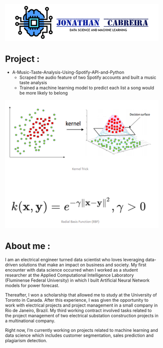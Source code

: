 
![](image/CabreiraLogo.png)



# Project :

 - A-Music-Taste-Analysis-Using-Spotify-API-and-Python
	- Scraped the audio feature of two Spotify accounts and built a music taste analysis
	- Trained a machine learning model to predict each list a song would be more likely to belong 

![](image/kernel.png)
 
 # About me :
 
 I am an electrical engineer turned data scientist who loves leveraging data-driven solutions that make an impact on business and society. My first encounter with data science occurred when I worked as a student researcher at the Applied Computational Intelligence Laboratory (Fluminense Federal University) in which I built Artificial Neural Network models for power forecast.

Thereafter, I won a scholarship that allowed me to study at the University of Toronto in Canada. After this experience, I was given the opportunity to work with electrical projects and project management in a small company in Rio de Janeiro, Brazil. My third working contract involved tasks related to the project management of two electrical substation construction projects in a multinational company.

Right now, I’m currently working on projects related to machine learning and data science which includes customer segmentation, sales prediction and plagiarism detection.
 
